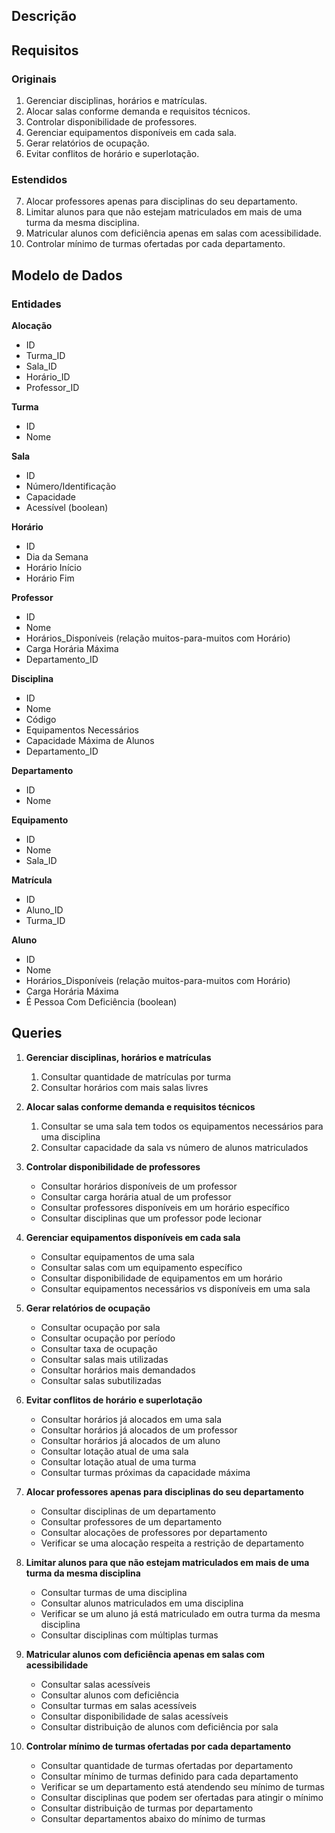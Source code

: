## Descrição

## Requisitos

### Originais
1. Gerenciar disciplinas, horários e matrículas.
2. Alocar salas conforme demanda e requisitos técnicos.
3. Controlar disponibilidade de professores.
4. Gerenciar equipamentos disponíveis em cada sala.
5. Gerar relatórios de ocupação.
6. Evitar conflitos de horário e superlotação.

### Estendidos
7. Alocar professores apenas para disciplinas do seu departamento.
8. Limitar alunos para que não estejam matriculados em mais de uma turma da mesma disciplina.
9. Matricular alunos com deficiência apenas em salas com acessibilidade.
10. Controlar mínimo de turmas ofertadas por cada departamento.


## Modelo de Dados

### Entidades

**Alocação**
- ID
- Turma_ID
- Sala_ID
- Horário_ID
- Professor_ID

**Turma**
- ID
- Nome

**Sala**
- ID
- Número/Identificação
- Capacidade
- Acessível (boolean)

**Horário**
- ID
- Dia da Semana
- Horário Início
- Horário Fim

**Professor**
- ID
- Nome
- Horários_Disponíveis (relação muitos-para-muitos com Horário)
- Carga Horária Máxima
- Departamento_ID

**Disciplina**
- ID
- Nome
- Código
- Equipamentos Necessários
- Capacidade Máxima de Alunos
- Departamento_ID

**Departamento**
- ID
- Nome

**Equipamento**
- ID
- Nome
- Sala_ID

**Matrícula**
- ID
- Aluno_ID
- Turma_ID

**Aluno**
- ID
- Nome
- Horários_Disponíveis (relação muitos-para-muitos com Horário)
- Carga Horária Máxima
- É Pessoa Com Deficiência (boolean)


## Queries

1. **Gerenciar disciplinas, horários e matrículas**
   1. Consultar quantidade de matrículas por turma
   2. Consultar horários com mais salas livres

2. **Alocar salas conforme demanda e requisitos técnicos**
   1. Consultar se uma sala tem todos os equipamentos necessários para uma disciplina
   2. Consultar capacidade da sala vs número de alunos matriculados

3. **Controlar disponibilidade de professores**
   - Consultar horários disponíveis de um professor
   - Consultar carga horária atual de um professor
   - Consultar professores disponíveis em um horário específico
   - Consultar disciplinas que um professor pode lecionar

4. **Gerenciar equipamentos disponíveis em cada sala**
   - Consultar equipamentos de uma sala
   - Consultar salas com um equipamento específico
   - Consultar disponibilidade de equipamentos em um horário
   - Consultar equipamentos necessários vs disponíveis em uma sala

5. **Gerar relatórios de ocupação**
   - Consultar ocupação por sala
   - Consultar ocupação por período
   - Consultar taxa de ocupação
   - Consultar salas mais utilizadas
   - Consultar horários mais demandados
   - Consultar salas subutilizadas

6. **Evitar conflitos de horário e superlotação**
   - Consultar horários já alocados em uma sala
   - Consultar horários já alocados de um professor
   - Consultar horários já alocados de um aluno
   - Consultar lotação atual de uma sala
   - Consultar lotação atual de uma turma
   - Consultar turmas próximas da capacidade máxima

7. **Alocar professores apenas para disciplinas do seu departamento**
   - Consultar disciplinas de um departamento
   - Consultar professores de um departamento
   - Consultar alocações de professores por departamento
   - Verificar se uma alocação respeita a restrição de departamento

8. **Limitar alunos para que não estejam matriculados em mais de uma turma da mesma disciplina**
   - Consultar turmas de uma disciplina
   - Consultar alunos matriculados em uma disciplina
   - Verificar se um aluno já está matriculado em outra turma da mesma disciplina
   - Consultar disciplinas com múltiplas turmas

9. **Matricular alunos com deficiência apenas em salas com acessibilidade**
    - Consultar salas acessíveis
    - Consultar alunos com deficiência
    - Consultar turmas em salas acessíveis
    - Consultar disponibilidade de salas acessíveis
    - Consultar distribuição de alunos com deficiência por sala

10. **Controlar mínimo de turmas ofertadas por cada departamento**
    - Consultar quantidade de turmas ofertadas por departamento
    - Consultar mínimo de turmas definido para cada departamento
    - Verificar se um departamento está atendendo seu mínimo de turmas
    - Consultar disciplinas que podem ser ofertadas para atingir o mínimo
    - Consultar distribuição de turmas por departamento
    - Consultar departamentos abaixo do mínimo de turmas
